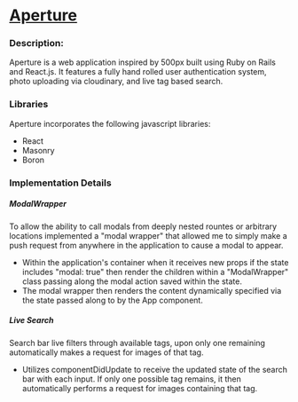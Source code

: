 # [Aperture][heroku]

[heroku]: http://aperture.pw

### Description:

Aperture is a web application inspired by 500px built using Ruby on Rails
and React.js. It features a fully hand rolled user authentication system, photo
uploading via cloudinary, and live tag based search.

### Libraries

Aperture incorporates the following javascript libraries:
* React
* Masonry
* Boron

### Implementation Details

##### ModalWrapper

To allow the ability to call modals from deeply nested rountes or arbitrary locations implemented a "modal wrapper" that allowed me to simply make a push request from anywhere in the application to cause a modal to appear. 
  * Within the application's container when it receives new props if the state includes "modal: true" then render the children within a "ModalWrapper" class passing along the modal action saved within the state.
  * The modal wrapper then renders the content dynamically specified via the state passed along to by the App component.

##### Live Search

Search bar live filters through available tags, upon only one remaining automatically makes a request for images of that tag.
* Utilizes componentDidUpdate to receive the updated state of the search bar with each input. If only one possible tag remains, it then automatically performs a request for images containing that tag.